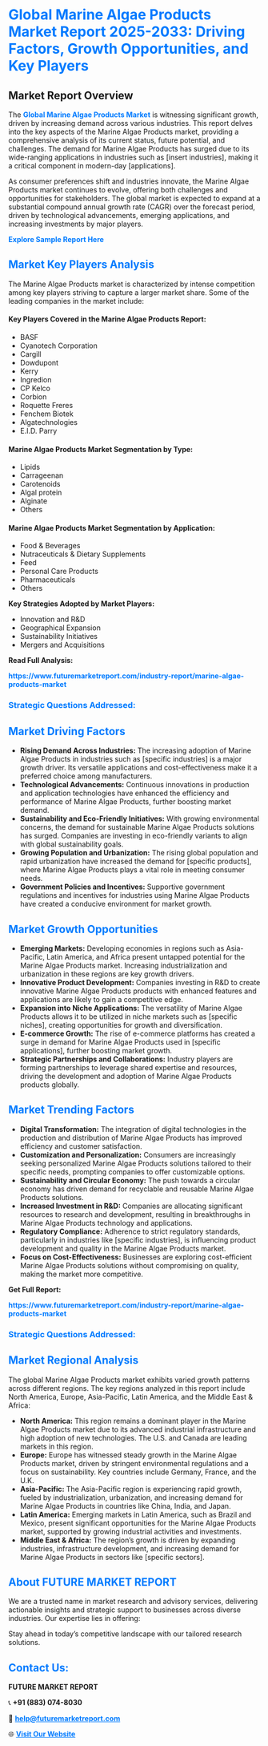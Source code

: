 <h1 style="color: #007BFF;">Global Marine Algae Products Market Report 2025-2033: Driving Factors, Growth Opportunities, and Key Players</h1>

<section id="overview">
<h2>Market Report Overview</h2>
<p>The <a href="https://www.futuremarketreport.com/industry-report/marine-algae-products-market" style="color: #007BFF; text-decoration: none;"><strong>Global Marine Algae Products Market</strong></a> is witnessing significant growth, driven by increasing demand across various industries. This report delves into the key aspects of the Marine Algae Products market, providing a comprehensive analysis of its current status, future potential, and challenges. The demand for Marine Algae Products has surged due to its wide-ranging applications in industries such as [insert industries], making it a critical component in modern-day [applications].</p>
<p>As consumer preferences shift and industries innovate, the Marine Algae Products market continues to evolve, offering both challenges and opportunities for stakeholders. The global market is expected to expand at a substantial compound annual growth rate (CAGR) over the forecast period, driven by technological advancements, emerging applications, and increasing investments by major players.</p>
</section>

<section id="overview">
<p><a href="https://www.futuremarketreport.com/request-sample/reportId=87831" style="color: #007BFF; text-decoration: none;"><strong>Explore Sample Report Here</strong></a></p>
</section>

<section id="key-players">
<h2 style="color: #007BFF;">Market Key Players Analysis</h2>
<p>The Marine Algae Products market is characterized by intense competition among key players striving to capture a larger market share. Some of the leading companies in the market include:</p>
<h4>Key Players Covered in the Marine Algae Products Report:</h4>
<ul><li>BASF</li><li>Cyanotech Corporation</li><li>Cargill</li><li>Dowdupont</li><li>Kerry</li><li>Ingredion</li><li>CP Kelco</li><li>Corbion</li><li>Roquette Freres</li><li>Fenchem Biotek</li><li>Algatechnologies</li><li>E.I.D. Parry</li></ul>
<h4>Marine Algae Products Market Segmentation by Type:</h4>
<ul><li>Lipids</li><li>Carrageenan</li><li>Carotenoids</li><li>Algal protein</li><li>Alginate</li><li>Others</li></ul>

<h4>Marine Algae Products Market Segmentation by Application:</h4>
<ul><li>Food &amp; Beverages</li><li>Nutraceuticals &amp; Dietary Supplements</li><li>Feed</li><li>Personal Care Products</li><li>Pharmaceuticals</li><li>Others</li></ul>
<p><strong>Key Strategies Adopted by Market Players:</strong></p>
<ul>
<li>Innovation and R&D</li>
<li>Geographical Expansion</li>
<li>Sustainability Initiatives</li>
<li>Mergers and Acquisitions</li>
</ul>
</section>

<section>
<p><strong>Read Full Analysis: </strong></p><a href="https://www.futuremarketreport.com/industry-report/marine-algae-products-market" style="color: #007BFF; text-decoration: none;"><strong>https://www.futuremarketreport.com/industry-report/marine-algae-products-market</strong></a>
<h3 style="color: #007BFF;">Strategic Questions Addressed:</h3>
</section>

<section id="driving-factors">
<h2 style="color: #007BFF;">Market Driving Factors</h2>
<ul>
<li><strong>Rising Demand Across Industries:</strong> The increasing adoption of Marine Algae Products in industries such as [specific industries] is a major growth driver. Its versatile applications and cost-effectiveness make it a preferred choice among manufacturers.</li>
<li><strong>Technological Advancements:</strong> Continuous innovations in production and application technologies have enhanced the efficiency and performance of Marine Algae Products, further boosting market demand.</li>
<li><strong>Sustainability and Eco-Friendly Initiatives:</strong> With growing environmental concerns, the demand for sustainable Marine Algae Products solutions has surged. Companies are investing in eco-friendly variants to align with global sustainability goals.</li>
<li><strong>Growing Population and Urbanization:</strong> The rising global population and rapid urbanization have increased the demand for [specific products], where Marine Algae Products plays a vital role in meeting consumer needs.</li>
<li><strong>Government Policies and Incentives:</strong> Supportive government regulations and incentives for industries using Marine Algae Products have created a conducive environment for market growth.</li>
</ul>
</section>

<section id="growth-opportunities">
<h2 style="color: #007BFF;">Market Growth Opportunities</h2>
<ul>
<li><strong>Emerging Markets:</strong> Developing economies in regions such as Asia-Pacific, Latin America, and Africa present untapped potential for the Marine Algae Products market. Increasing industrialization and urbanization in these regions are key growth drivers.</li>
<li><strong>Innovative Product Development:</strong> Companies investing in R&D to create innovative Marine Algae Products products with enhanced features and applications are likely to gain a competitive edge.</li>
<li><strong>Expansion into Niche Applications:</strong> The versatility of Marine Algae Products allows it to be utilized in niche markets such as [specific niches], creating opportunities for growth and diversification.</li>
<li><strong>E-commerce Growth:</strong> The rise of e-commerce platforms has created a surge in demand for Marine Algae Products used in [specific applications], further boosting market growth.</li>
<li><strong>Strategic Partnerships and Collaborations:</strong> Industry players are forming partnerships to leverage shared expertise and resources, driving the development and adoption of Marine Algae Products products globally.</li>
</ul>
</section>

<section id="trending-factors">
<h2 style="color: #007BFF;">Market Trending Factors</h2>
<ul>
<li><strong>Digital Transformation:</strong> The integration of digital technologies in the production and distribution of Marine Algae Products has improved efficiency and customer satisfaction.</li>
<li><strong>Customization and Personalization:</strong> Consumers are increasingly seeking personalized Marine Algae Products solutions tailored to their specific needs, prompting companies to offer customizable options.</li>
<li><strong>Sustainability and Circular Economy:</strong> The push towards a circular economy has driven demand for recyclable and reusable Marine Algae Products solutions.</li>
<li><strong>Increased Investment in R&D:</strong> Companies are allocating significant resources to research and development, resulting in breakthroughs in Marine Algae Products technology and applications.</li>
<li><strong>Regulatory Compliance:</strong> Adherence to strict regulatory standards, particularly in industries like [specific industries], is influencing product development and quality in the Marine Algae Products market.</li>
<li><strong>Focus on Cost-Effectiveness:</strong> Businesses are exploring cost-efficient Marine Algae Products solutions without compromising on quality, making the market more competitive.</li>
</ul>
</section>

<section>
<p><strong>Get Full Report: </strong></p><a href="https://www.futuremarketreport.com/industry-report/marine-algae-products-market" style="color: #007BFF; text-decoration: none;"><strong>https://www.futuremarketreport.com/industry-report/marine-algae-products-market</strong></a>
<h3 style="color: #007BFF;">Strategic Questions Addressed:</h3>
</section>


<section id="regional-analysis">
<h2 style="color: #007BFF;">Market Regional Analysis</h2>
<p>The global Marine Algae Products market exhibits varied growth patterns across different regions. The key regions analyzed in this report include North America, Europe, Asia-Pacific, Latin America, and the Middle East & Africa:</p>
<ul>
<li><strong>North America:</strong> This region remains a dominant player in the Marine Algae Products market due to its advanced industrial infrastructure and high adoption of new technologies. The U.S. and Canada are leading markets in this region.</li>
<li><strong>Europe:</strong> Europe has witnessed steady growth in the Marine Algae Products market, driven by stringent environmental regulations and a focus on sustainability. Key countries include Germany, France, and the U.K.</li>
<li><strong>Asia-Pacific:</strong> The Asia-Pacific region is experiencing rapid growth, fueled by industrialization, urbanization, and increasing demand for Marine Algae Products in countries like China, India, and Japan.</li>
<li><strong>Latin America:</strong> Emerging markets in Latin America, such as Brazil and Mexico, present significant opportunities for the Marine Algae Products market, supported by growing industrial activities and investments.</li>
<li><strong>Middle East & Africa:</strong> The region’s growth is driven by expanding industries, infrastructure development, and increasing demand for Marine Algae Products in sectors like [specific sectors].</li>
</ul>
</section>

<footer>
<h2 style="color: #007BFF;">About FUTURE MARKET REPORT</h2>
<p>We are a trusted name in market research and advisory services, delivering actionable insights and strategic support to businesses across diverse industries. Our expertise lies in offering:</p>

<p>Stay ahead in today’s competitive landscape with our tailored research solutions.</p>

<h2 style="color: #007BFF;">Contact Us:</h2>
<p><strong>FUTURE MARKET REPORT</strong></p>
<p>📞 <strong>+91 (883) 074-8030</strong></p>
<p>📧 <strong><a href="mailto:help@futuremarketreport.com" style="color: #007BFF;">help@futuremarketreport.com</a></strong></p>
<p>🌐 <strong><a href="https://www.futuremarketreport.com/" style="color: #007BFF;">Visit Our Website</a></strong></p>
</footer>
